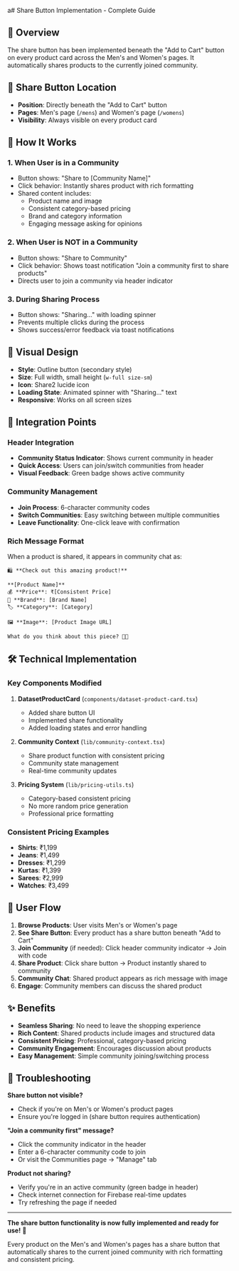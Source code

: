 a# Share Button Implementation - Complete Guide

## 🎯 Overview
The share button has been implemented beneath the "Add to Cart" button on every product card across the Men's and Women's pages. It automatically shares products to the currently joined community.

## 📍 Share Button Location
- **Position**: Directly beneath the "Add to Cart" button
- **Pages**: Men's page (`/mens`) and Women's page (`/womens`)
- **Visibility**: Always visible on every product card

## 🔧 How It Works

### 1. **When User is in a Community**
- Button shows: "Share to [Community Name]"
- Click behavior: Instantly shares product with rich formatting
- Shared content includes:
  - Product name and image
  - Consistent category-based pricing
  - Brand and category information
  - Engaging message asking for opinions

### 2. **When User is NOT in a Community**
- Button shows: "Share to Community" 
- Click behavior: Shows toast notification "Join a community first to share products"
- Directs user to join a community via header indicator

### 3. **During Sharing Process**
- Button shows: "Sharing..." with loading spinner
- Prevents multiple clicks during the process
- Shows success/error feedback via toast notifications

## 🎨 Visual Design
- **Style**: Outline button (secondary style)
- **Size**: Full width, small height (`w-full size-sm`)
- **Icon**: Share2 lucide icon
- **Loading State**: Animated spinner with "Sharing..." text
- **Responsive**: Works on all screen sizes

## 🔗 Integration Points

### Header Integration
- **Community Status Indicator**: Shows current community in header
- **Quick Access**: Users can join/switch communities from header
- **Visual Feedback**: Green badge shows active community

### Community Management
- **Join Process**: 6-character community codes
- **Switch Communities**: Easy switching between multiple communities
- **Leave Functionality**: One-click leave with confirmation

### Rich Message Format
When a product is shared, it appears in community chat as:
```
🛍️ **Check out this amazing product!**

**[Product Name]**
💰 **Price**: ₹[Consistent Price]
👔 **Brand**: [Brand Name]
🏷️ **Category**: [Category]

🖼️ **Image**: [Product Image URL]

What do you think about this piece? 💭✨
```

## 🛠️ Technical Implementation

### Key Components Modified
1. **DatasetProductCard** (`components/dataset-product-card.tsx`)
   - Added share button UI
   - Implemented share functionality
   - Added loading states and error handling

2. **Community Context** (`lib/community-context.tsx`)
   - Share product function with consistent pricing
   - Community state management
   - Real-time community updates

3. **Pricing System** (`lib/pricing-utils.ts`)
   - Category-based consistent pricing
   - No more random price generation
   - Professional price formatting

### Consistent Pricing Examples
- **Shirts**: ₹1,199
- **Jeans**: ₹1,499
- **Dresses**: ₹1,299
- **Kurtas**: ₹1,399
- **Sarees**: ₹2,999
- **Watches**: ₹3,499

## 🚀 User Flow

1. **Browse Products**: User visits Men's or Women's page
2. **See Share Button**: Every product has a share button beneath "Add to Cart"
3. **Join Community** (if needed): Click header community indicator → Join with code
4. **Share Product**: Click share button → Product instantly shared to community
5. **Community Chat**: Shared product appears as rich message with image
6. **Engage**: Community members can discuss the shared product

## ✨ Benefits

- **Seamless Sharing**: No need to leave the shopping experience
- **Rich Content**: Shared products include images and structured data
- **Consistent Pricing**: Professional, category-based pricing
- **Community Engagement**: Encourages discussion about products
- **Easy Management**: Simple community joining/switching process

## 🔧 Troubleshooting

**Share button not visible?**
- Check if you're on Men's or Women's product pages
- Ensure you're logged in (share button requires authentication)

**"Join a community first" message?**
- Click the community indicator in the header
- Enter a 6-character community code to join
- Or visit the Communities page → "Manage" tab

**Product not sharing?**
- Verify you're in an active community (green badge in header)
- Check internet connection for Firebase real-time updates
- Try refreshing the page if needed

---

**The share button functionality is now fully implemented and ready for use!** 🎉

Every product on the Men's and Women's pages has a share button that automatically shares to the current joined community with rich formatting and consistent pricing.
